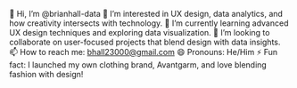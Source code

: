 👋 Hi, I’m @brianhall-data
👀 I’m interested in UX design, data analytics, and how creativity intersects with technology.
🌱 I’m currently learning advanced UX design techniques and exploring data visualization.
💞️ I’m looking to collaborate on user-focused projects that blend design with data insights.
📫 How to reach me: bhall23000@gmail.com
😄 Pronouns: He/Him
⚡ Fun fact: I launched my own clothing brand, Avantgarm, and love blending fashion with design!

<!---
brianhall-data/brianhall-data is a ✨ special ✨ repository because its `README.md` (this file) appears on your GitHub profile.
You can click the Preview link to take a look at your changes.
--->

